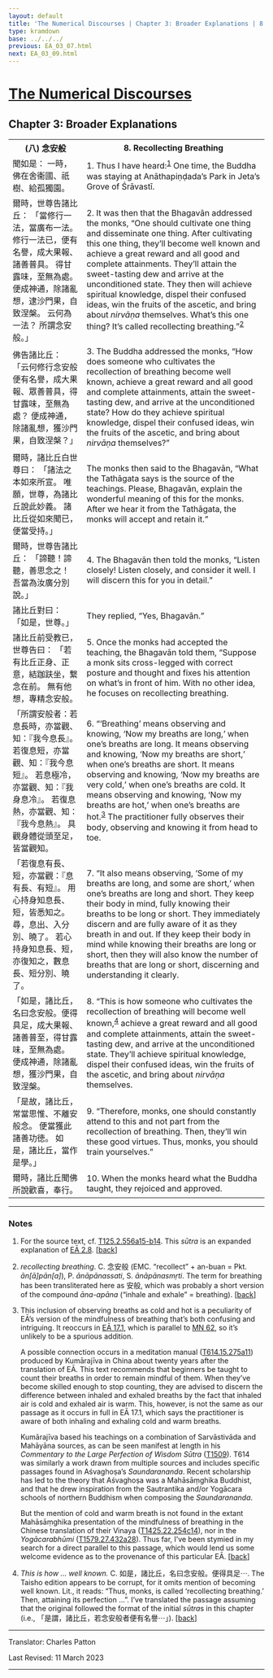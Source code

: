 ```yaml
---
layout: default
title: 'The Numerical Discourses | Chapter 3: Broader Explanations | 8. Recollecting Breathing'
type: kramdown
base: ../../../
previous: EA_03_07.html
next: EA_03_09.html
---
```


<h1><a href='../index.html'>The Numerical Discourses</a></h1>
<h2>Chapter 3: Broader Explanations</h2>

<table class="trans">
  <th class='ch'>(八) 念安般</th>
  <th class='en'>8. Recollecting Breathing</th>
  <tr>
    <td class='ch' title='T125.2.556a15'>聞如是： 一時，佛在舍衞國、祇樹、給孤獨園。</td>
    <td id='p1'>1. Thus I have heard:<sup id="ref1"><a href="#n1">1</a></sup> One time, the Buddha was staying at Anāthapiṇḍada’s Park in Jeta’s Grove of Śrāvastī.</td>
  </tr>
  <tr>
    <td class='ch' title='T125.2.556a16'>爾時，世尊告諸比丘： 「當修行一法，當廣布一法。 修行一法已，便有名譽，成大果報、諸善普具。 得甘露味，至無為處。 便成神通，除諸亂想，逮沙門果，自致涅槃。 云何為一法？ 所謂念安般。」</td>
    <td id='p2'>2. It was then that the Bhagavān addressed the monks, “One should cultivate one thing and disseminate one thing. After cultivating this one thing, they’ll become well known and achieve a great reward and all good and complete attainments. They’ll attain the sweet-tasting dew and arrive at the unconditioned state. They then will achieve spiritual knowledge, dispel their confused ideas, win the fruits of the ascetic, and bring about <em>nirvāṇa</em> themselves. What’s this one thing? It’s called recollecting breathing.”<sup id="ref2"><a href="#n2">2</a></sup></td>
  </tr>
  <tr>
    <td class='ch' title='T125.2.556a20'>佛告諸比丘： 「云何修行念安般便有名譽，成大果報、眾善普具，得甘露味，至無為處？ 便成神通，除諸亂想，獲沙門果，自致涅槃？」</td>
    <td id='p3'>3. The Buddha addressed the monks, “How does someone who cultivates the recollection of breathing become well known, achieve a great reward and all good and complete attainments, attain the sweet-tasting dew, and arrive at the unconditioned state? How do they achieve spiritual knowledge, dispel their confused ideas, win the fruits of the ascetic, and bring about <em>nirvāṇa</em> themselves?”</td>
  </tr>
  <tr>
    <td class='ch' title='T125.2.556a23'>爾時，諸比丘白世尊曰： 「諸法之本如來所宣。 唯願，世尊，為諸比丘說此妙義。 諸比丘從如來聞已，便當受持。」</td>
    <td>The monks then said to the Bhagavān, “What the Tathāgata says is the source of the teachings. Please, Bhagavān, explain the wonderful meaning of this for the monks. After we hear it from the Tathāgata, the monks will accept and retain it.”</td>
  </tr>
  <tr>
    <td class='ch' title='T125.2.556a26'>爾時，世尊告諸比丘： 「諦聽！諦聽，善思念之！ 吾當為汝廣分別說。」</td>
    <td id='p4'>4. The Bhagavān then told the monks, “Listen closely! Listen closely, and consider it well. I will discern this for you in detail.”</td>
  </tr>
  <tr>
    <td class='ch' title='T125.2.556a27'>諸比丘對曰： 「如是，世尊。」</td>
    <td>They replied, “Yes, Bhagavān.”</td>
  </tr>
  <tr>
    <td class='ch' title='T125.2.556a28'>諸比丘前受教已，世尊告曰： 「若有比丘正身、正意，結跏趺坐，繋念在前。 無有他想，專精念安般。</td>
    <td id='p5'>5. Once the monks had accepted the teaching, the Bhagavān told them, “Suppose a monk sits cross-legged with correct posture and thought and fixes his attention on what’s in front of him. With no other idea, he focuses on recollecting breathing.</td>
  </tr>
  <tr>
    <td class='ch' title='T125.2.556b1'>「所謂安般者：若息長時，亦當觀、知：『我今息長』。 若復息短，亦當觀、知：『我今息短』。 若息極冷，亦當觀、知：『我身息冷』。 若復息熱，亦當觀、知：『我今息熱』。 具觀身體從頭至足，皆當觀知。</td>
    <td id='p6'>6. “‘Breathing’ means observing and knowing, ‘Now my breaths are long,’ when one’s breaths are long. It means observing and knowing, ‘Now my breaths are short,’ when one’s breaths are short. It means observing and knowing, ‘Now my breaths are very cold,’ when one’s breaths are cold. It means observing and knowing, ‘Now my breaths are hot,’ when one’s breaths are hot.<sup id="ref3"><a href="#n3">3</a></sup> The practitioner fully observes their body, observing and knowing it from head to toe.</td>
  </tr>
  <tr>
    <td class='ch' title='T125.2.556b5'>「若復息有長、短，亦當觀：『息有長、有短』。 用心持身知息長、短，皆悉知之。 尋，息出、入分別、曉了。 若心持身知息長、短，亦復知之，數息長、短分別、曉了。</td>
    <td id='p7'>7. “It also means observing, ‘Some of my breaths are long, and some are short,’ when one’s breaths are long and short. They keep their body in mind, fully knowing their breaths to be long or short. They immediately discern and are fully aware of it as they breath in and out. If they keep their body in mind while knowing their breaths are long or short, then they will also know the number of breaths that are long or short, discerning and understanding it clearly.</td>
  </tr>
  <tr>
    <td class='ch' title='T125.2.556b8'>「如是，諸比丘，名曰念安般。便得具足，成大果報、諸善普至，得甘露味，至無為處。 便成神通，除諸亂想，獲沙門果，自致涅槃。</td>
    <td id='p8'>8. “This is how someone who cultivates the recollection of breathing will become well known,<sup id="ref4"><a href="#n4">4</a></sup> achieve a great reward and all good and complete attainments, attain the sweet-tasting dew, and arrive at the unconditioned state. They’ll achieve spiritual knowledge, dispel their confused ideas, win the fruits of the ascetic, and bring about <em>nirvāṇa</em> themselves.</td>
  </tr>
  <tr>
    <td class='ch' title='T125.2.556b11'>「是故，諸比丘，常當思惟、不離安般念。 便當獲此諸善功徳。 如是，諸比丘，當作是學。」</td>
    <td id='p9'>9. “Therefore, monks, one should constantly attend to this and not part from the recollection of breathing. Then, they’ll win these good virtues. Thus, monks, you should train yourselves.”</td>
  </tr>
  <tr>
    <td class='ch' title='T125.2.556b13'>爾時，諸比丘聞佛所說歡喜，奉行。</td>
    <td id='p10'>10. When the monks heard what the Buddha taught, they rejoiced and approved.</td>
  </tr>
</table>

<hr/>

<h3 id="notes">Notes</h3>

<ol class="notes-list">
<li id="n1"><p>For the source text, cf. <a href="https://cbetaonline.dila.edu.tw/zh/T02n0125_p0556a15" target="_blank">T125.2.556a15-b14</a>. This <em>sūtra</em> is an expanded explanation of <a href="../02/EA_02_08.html" target="_blank">EĀ 2.8</a>. [<a href="#ref1">back</a>]</p></li>
<li id="n2"><p><em>recollecting breathing</em>. C. 念安般 (EMC. “recollect” + an-buan = Pkt. <em>ān[ā]pān[a]</em>), P. <em>ānāpānassati</em>, S. <em>ānāpānasmṛti</em>. The term for breathing has been transliterated here as 安般, which was probably a short version of the compound <em>āna-apāna</em> (“inhale and exhale” = breathing). [<a href="#ref2">back</a>]</p></li>
<li id="n3"><p>This inclusion of observing breaths as cold and hot is a peculiarity of EĀ’s version of the mindfulness of breathing that’s both confusing and intriguing. It reoccurs in <a href="../17/EA_17_01.html">EĀ 17.1</a>, which is parallel to <a href="https://suttacentral.net/mn62" target="_blank">MN 62</a>, so it’s unlikely to be a spurious addition.</p>
<p>A possible connection occurs in a meditation manual (<a href="https://cbetaonline.dila.edu.tw/zh/T15n0614_p0275a11" target="_blank">T614.15.275a11</a>) produced by Kumārajīva in China about twenty years after the translation of EĀ. This text recommends that beginners be taught to count their breaths in order to remain mindful of them. When they’ve become skilled enough to stop counting, they are advised to discern the difference between inhaled and exhaled breaths by the fact that inhaled air is cold and exhaled air is warm. This, however, is not the same as our passage as it occurs in full in EĀ 17.1, which says the practitioner is aware of both inhaling and exhaling cold and warm breaths.</p>
<p>Kumārajīva based his teachings on a combination of Sarvāstivāda and Mahāyāna sources, as can be seen manifest at length in his <cite>Commentary to the Large Perfection of Wisdom Sūtra</cite> (<a href="https://cbetaonline.dila.edu.tw/zh/T25n1509_f001" target="_blank">T1509</a>). T614 was similarly a work drawn from multiple sources and includes specific passages found in Aśvaghoṣa’s <cite>Saundarananda</cite>. Recent scholarship has led to the theory that Aśvaghoṣa was a Mahāsāṃghika Buddhist, and that he drew inspiration from the Sautrantika and/or Yogācara schools of northern Buddhism when composing the <cite>Saundarananda</cite>.</p>
<p>But the mention of cold and warm breath is not found in the extant Mahāsāṃghika presentation of the mindfulness of breathing in the Chinese translation of their Vinaya (<a href="https://cbetaonline.dila.edu.tw/zh/T22n1425_p0254c14" target="_blank">T1425.22.254c14</a>), nor in the <cite>Yogācarabhūmi</cite> (<a href="https://cbetaonline.dila.edu.tw/zh/T30n1579_p0432a28" target="_blank">T1579.27.432a28</a>). Thus far, I’ve been stymied in my search for a direct parallel to this passage, which would lend us some welcome evidence as to the provenance of this particular EĀ. [<a href="#ref3">back</a>]</p></li>
<li id="n4"><p><em>This is how … well known.</em> C. 如是，諸比丘，名曰念安般。便得具足⋯. The Taisho edition appears to be corrupt, for it omits mention of becoming well known. Lit., it reads: “Thus, monks, is called ‘recollecting breathing.’ Then, attaining its perfection …”. I’ve translated the passage assuming that the original followed the format of the initial <em>sūtra</em>s in this chapter (i.e., 「是謂，諸比丘，若念安般者便有名譽⋯」). [<a href="#ref4">back</a>]</p></li>
</ol>
<hr/>

<p class="translator">Translator: Charles Patton</p>
<p class='revised'>Last Revised: 11 March 2023</p>

<hr/>
